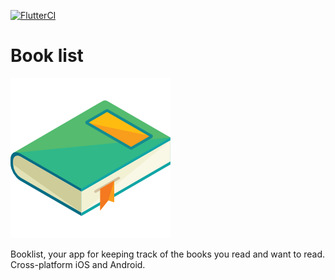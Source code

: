 [![FlutterCI](https://github.com/CiucurDaniel/BookList/actions/workflows/flutter-ci.yml/badge.svg)](https://github.com/CiucurDaniel/BookList/actions/workflows/flutter-ci.yml)

# Book list

<img src="documentation/book.png" alt="books">

Booklist, your app for keeping track of the books you read and want to read. Cross-platform iOS and Android.


